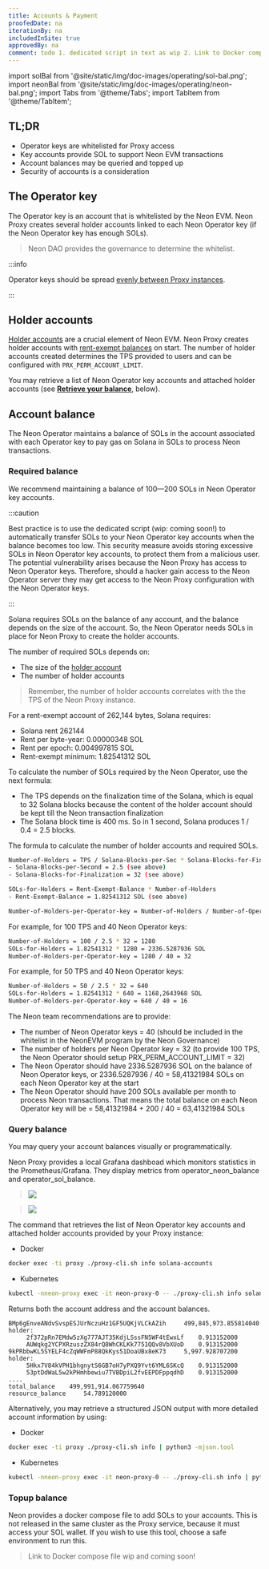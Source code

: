 ```yaml
---
title: Accounts & Payment
proofedDate: na
iterationBy: na
includedInSite: true
approvedBy: na
comment: todo 1. dedicated script in text as wip 2. Link to Docker compose file wip
---
```


import solBal from '@site/static/img/doc-images/operating/sol-bal.png';
import neonBal from '@site/static/img/doc-images/operating/neon-bal.png';
import Tabs from '@theme/Tabs';
import TabItem from '@theme/TabItem';


## TL;DR

- Operator keys are whitelisted for Proxy access
- Key accounts provide SOL to support Neon EVM transactions
- Account balances may be queried and topped up
- Security of accounts is a consideration

## The Operator key

The Operator key is an account that is whitelisted by the Neon EVM. Neon Proxy creates several holder accounts linked to each Neon Operator key (if the Neon Operator key has enough SOLs).

> Neon DAO provides the governance to determine the whitelist.

:::info

Operator keys should be spread [evenly between Proxy instances](operator-introduction#redundancy).

:::

## Holder accounts

[Holder accounts](/docs/architecture/solana-accounts/#holder-accounts) are a crucial element of Neon EVM. Neon Proxy creates holder accounts with [rent-exempt balances](https://docs.solana.com/ru/developing/programming-model/accounts#rent) on start. The number of holder accounts created determines the TPS provided to users and can be configured with `PRX_PERM_ACCOUNT_LIMIT`. 

You may retrieve a list of Neon Operator key accounts and attached holder accounts (see [**Retrieve your balance**](#query-balance), below).


## Account balance

The Neon Operator maintains a balance of SOLs in the account associated with each Operator key to pay gas on Solana in SOLs to process Neon transactions.

### Required balance

We recommend maintaining a balance of 100—200 SOLs in Neon Operator key accounts.

:::caution

Best practice is to use the dedicated script (wip: coming soon!) to automatically transfer SOLs to your Neon Operator key accounts when the balance becomes too low. This security measure avoids storing excessive SOLs in Neon Operator key accounts, to protect them from a malicious user. The potential vulnerability arises because the Neon Proxy has access to Neon Operator keys. Therefore, should a hacker gain access to the Neon Operator server they may get access to the Neon Proxy configuration with the Neon Operator keys.

:::

Solana requires SOLs on the balance of any account, and the balance depends on the size of the account. So, the Neon Operator needs SOLs in place for Neon Proxy to create the holder accounts.

The number of required SOLs depends on:

- The size of the [holder account](/docs/architecture/solana-accounts/#holder-account-size)
- The number of holder accounts 

> Remember, the number of holder accounts correlates with the the TPS of the Neon Proxy instance.


<Tabs>
	<TabItem value="cost1" label="Solana standard rent" default>

For a rent-exempt account of 262,144 bytes, Solana requires:
- Solana rent 262144
- Rent per byte-year: 0.00000348 SOL
- Rent per epoch: 0.004997815 SOL
- Rent-exempt minimum: 1.82541312 SOL

</TabItem>
<TabItem value="calculate" label="Calculate SOL balance required" default>

To calculate the number of SOLs required by the Neon Operator, use the next formula:

- The TPS depends on the finalization time of the Solana, which is equal to 32 Solana blocks because the content of the holder account should be kept till the Neon transaction finalization
- The Solana block time is 400 ms. So in 1 second, Solana produces 1 / 0.4 = 2.5 blocks.

The formula to calculate the number of holder accounts and required SOLs.

```bash
Number-of-Holders = TPS / Solana-Blocks-per-Sec * Solana-Blocks-for-Finalization
- Solana-Blocks-per-Second = 2.5 (see above)
- Solana-Blocks-for-Finalization = 32 (see above)

SOLs-for-Holders = Rent-Exempt-Balance * Number-of-Holders
- Rent-Exempt-Balance = 1.82541312 SOL (see above)

Number-of-Holders-per-Operator-key = Number-of-Holders / Number-of-Operator-keys
```

For example, for 100 TPS and 40 Neon Operator keys:

```bash
Number-of-Holders = 100 / 2.5 * 32 = 1280
SOLs-for-Holders = 1.82541312 * 1280 = 2336.5287936 SOL
Number-of-Holders-per-Operator-key = 1280 / 40 = 32
```

For example, for 50 TPS and 40 Neon Operator keys:

```bash
Number-of-Holders = 50 / 2.5 * 32 = 640
SOLs-for-Holders = 1.82541312 * 640 = 1168,2643968 SOL
Number-of-Holders-per-Operator-key = 640 / 40 = 16
```

The Neon team recommendations are to provide:

- The number of Neon Operator keys = 40 (should be included in the whitelist in the NeonEVM program by the Neon Governance)
- The number of holders per Neon Operator key = 32 (to provide 100 TPS, the Neon Operator should setup PRX_PERM_ACCOUNT_LIMIT = 32)
- The Neon Operator should have 2336.5287936 SOL on the balance of Neon Operator keys, or 2336.5287936 / 40 = 58,41321984 SOLs on each Neon Operator key at the start
- The Neon Operator should have 200 SOLs available per month to process Neon transactions. That means the total balance on each Neon Operator key will be = 58,41321984 + 200 / 40 = 63,41321984 SOLs

</TabItem>
</Tabs>


### Query balance

You may query your account balances visually or programmatically.

<Tabs>
	<TabItem value="View" label="View your balance" default>

Neon Proxy provides a local Grafana dashboad which monitors statistics in the Prometheus/Grafana. They display metrics from operator_neon_balance and operator_sol_balance.

> <img src={solBal} />

> <img src={neonBal} />

</TabItem>
<TabItem value="Retrieve" label="Retrieve your balance" default>

The command that retrieves the list of Neon Operator key accounts and attached holder accounts provided by your Proxy instance:

- Docker
```bash
docker exec -ti proxy ./proxy-cli.sh info solana-accounts
```

- Kubernetes
```bash
kubectl -nneon-proxy exec -it neon-proxy-0 -- ./proxy-cli.sh info solana-accounts
```
Returns both the account address and the account balances.

```
BMp6gEnveANdvSvspESJUrNczuHz1GF5UQKjVLCkAZih	 499,845,973.855814040
holder:
	 2f372pRn7EMdw5zXg777AJT35KdjLSssFN5WF4tEwxLf	 0.913152000
	 AUWqkg2YCPXRzuszZX84rQ8WhCKLKk7751QQv8VbXUoD	 0.913152000
9kPRbbwKL5SYELF4cZqWWFmP88QkKys51DoaUBx8eK73	 5,997.928707200
holder:
	 5Hkx7V84kVPH1bhgnytS6GB7oH7yPXQ9Yvt6YML6SKcQ	 0.913152000
	 53ptDdWaL5w2kPHmhbewiu7TVBDpiL2fvEEPDFppqdhD	 0.913152000
....
total_balance	 499,991,914.067759640
resource_balance	 54.789120000

```

Alternatively, you may retrieve a structured JSON output with more detailed account information by using:

- Docker
```bash
docker exec -ti proxy ./proxy-cli.sh info | python3 -mjson.tool
```

- Kubernetes
```bash
kubectl -nneon-proxy exec -it neon-proxy-0 -- ./proxy-cli.sh info | python3 -mjson.tool
```

</TabItem>
</Tabs>

### Topup balance

Neon provides a docker compose file to add SOLs to your accounts. This is not released in the same cluster as the Proxy service, because it must access your SOL wallet. If you wish to use this tool,  choose a safe environment to run this.

> Link to Docker compose file wip and coming soon!